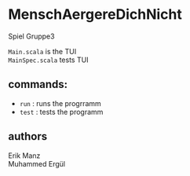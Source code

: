 # MenschAergereDichNicht
Spiel Gruppe3

`Main.scala` is the TUI <br>
`MainSpec.scala` tests TUI

## commands:
* `run` : runs the progrramm
* `test` : tests the programm

## authors
Erik Manz <br>
Muhammed Ergül
